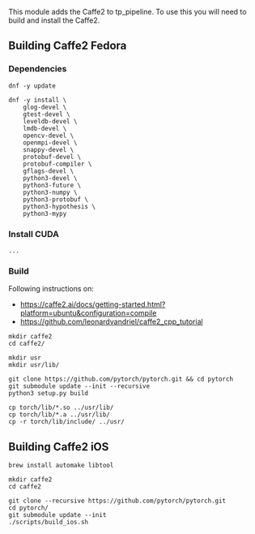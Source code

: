 
This module adds the Caffe2 to tp_pipeline. To use this you will need to build and install the Caffe2.

## Building Caffe2 Fedora

### Dependencies
```
dnf -y update

dnf -y install \
	glog-devel \
	gtest-devel \
	leveldb-devel \
	lmdb-devel \
	opencv-devel \
	openmpi-devel \
	snappy-devel \
	protobuf-devel \
	protobuf-compiler \
	gflags-devel \
	python3-devel \
	python3-future \
	python3-numpy \
	python3-protobuf \
	python3-hypothesis \
	python3-mypy

```

### Install CUDA
```
...
```

### Build
Following instructions on:
* https://caffe2.ai/docs/getting-started.html?platform=ubuntu&configuration=compile
* https://github.com/leonardvandriel/caffe2_cpp_tutorial

```
mkdir caffe2
cd caffe2/

mkdir usr
mkdir usr/lib/

git clone https://github.com/pytorch/pytorch.git && cd pytorch
git submodule update --init --recursive
python3 setup.py build

cp torch/lib/*.so ../usr/lib/
cp torch/lib/*.a ../usr/lib/
cp -r torch/lib/include/ ../usr/

```
## Building Caffe2 iOS
```
brew install automake libtool

mkdir caffe2
cd caffe2

git clone --recursive https://github.com/pytorch/pytorch.git
cd pytorch/
git submodule update --init
./scripts/build_ios.sh

```
